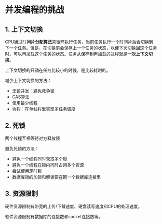 # 并发编程的挑战

## 1. 上下文切换

CPU通过时**间片分配算法**来循环执行任务，当前任务执行一个时间片后会切换到下一个任务。但是，在切换前会保存上一个任务的状态，以便下次切换回这个任务时，可以再加载这个任务的状态。任务从保存到再加载的过程就是**一次上下文切换**。

上下文切换的开销在任务比较小的时候，是比较耗时的。

减少上下文切换的方法：

- 无锁并发：避免竞争锁
- CAS算法
- 使用最少线程
- 协程：在单线程里实现多任务调度

## 2. 死锁

两个线程互相等待对方释放锁

避免死锁的方法：

- 避免一个线程同时获取多个锁
- 避免一个线程在锁内同时占用多个资源
- 尝试使用定时锁
- 数据库锁的加锁和解锁要在同一个数据库连接里

## 3. 资源限制

硬件资源限制有带宽的上传/下载速度、硬盘读写速度和CPU的处理速度。

软件资源限制有数据库的连接数和socket连接数等。





